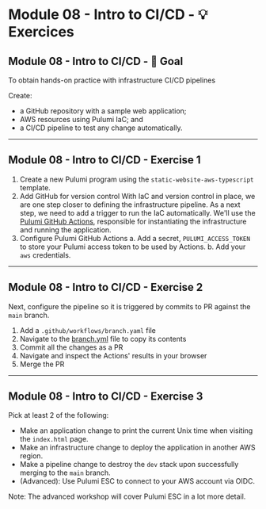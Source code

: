 # Module 08 - Intro to CI/CD - 💡 Exercices

## Module 08 - Intro to CI/CD - 🎯 Goal

To obtain hands-on practice with infrastructure CI/CD pipelines

Create:

- a GitHub repository with a sample web application;
- AWS resources using Pulumi IaC; and
- a CI/CD pipeline to test any change automatically.

---

## Module 08 - Intro to CI/CD - **Exercise 1**

1. Create a new Pulumi program using the `static-website-aws-typescript` template.
2. Add GitHub for version control
  With IaC and version control in place, we are one step closer to defining the infrastructure pipeline. As a next step, we need to add a trigger to run the IaC automatically. We'll use the [Pulumi GitHub Actions](https://github.com/pulumi/actions), responsible for instantiating the infrastructure and running the application.
3. Configure Pulumi GitHub Actions
    a. Add a secret, `PULUMI_ACCESS_TOKEN` to store your Pulumi access token to be used by Actions.
    b. Add your `aws` credentials.

---

## Module 08 - Intro to CI/CD - **Exercise 2**

Next, configure the pipeline so it is triggered by commits to PR against the `main` branch.

1. Add a `.github/workflows/branch.yaml` file
2. Navigate to the [branch.yml](./solution/.github/workflows/branch.yml) file to copy its contents
3. Commit all the changes as a PR
4. Navigate and inspect the Actions' results in your browser
5. Merge the PR

---

## Module 08 - Intro to CI/CD - **Exercise 3**

Pick at least 2 of the following:

- Make an application change to print the current Unix time when visiting the `index.html` page.
- Make an infrastructure change to deploy the application in another AWS region.
- Make a pipeline change to destroy the `dev` stack upon successfully merging to the `main` branch.
- (Advanced): Use Pulumi ESC to connect to your AWS account via OIDC.

Note: The advanced workshop will cover Pulumi ESC in a lot more detail.
